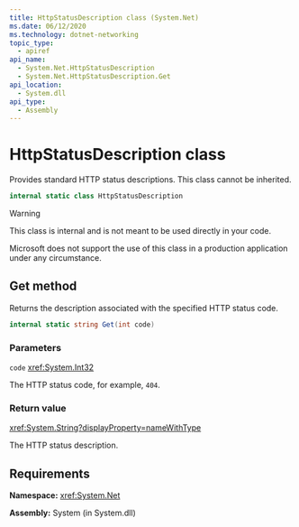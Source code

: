 ```yaml
---
title: HttpStatusDescription class (System.Net)
ms.date: 06/12/2020
ms.technology: dotnet-networking
topic_type: 
  - apiref
api_name: 
  - System.Net.HttpStatusDescription
  - System.Net.HttpStatusDescription.Get
api_location: 
  - System.dll
api_type: 
  - Assembly
---
```

# HttpStatusDescription class

Provides standard HTTP status descriptions. This class cannot be inherited.

```csharp
internal static class HttpStatusDescription
```

> [!WARNING]
> This class is internal and is not meant to be used directly in your code.
>
> Microsoft does not support the use of this class in a production application under any circumstance.

## Get method

Returns the description associated with the specified HTTP status code.

```csharp
internal static string Get(int code)
```

### Parameters

`code` <xref:System.Int32>

The HTTP status code, for example, `404`.

### Return value

<xref:System.String?displayProperty=nameWithType>

The HTTP status description.

## Requirements

**Namespace:** <xref:System.Net>

**Assembly:** System (in System.dll)
